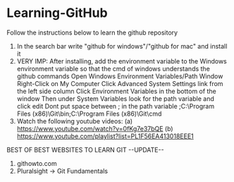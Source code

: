 Learning-GitHub
===============
Follow the instructions below to learn the github repository

1) In the search bar write "github for windows"/"github for mac" and install it
2) VERY IMP: After installing, add the environment variable to the Windows environment variable so that the cmd of windows understands the github commands
Open Windows Environment Variables/Path Window
Right-Click on My Computer
Click Advanced System Settings link from the left side column
Click Environment Variables in the bottom of the window
Then under System Variables look for the path variable and click edit
Dont put space between ; in the path variable 
;C:\Program Files (x86)\Git\bin;C:\Program Files (x86)\Git\cmd
3) Watch the following youtube videos:
(a) https://www.youtube.com/watch?v=0fKg7e37bQE
(b) https://www.youtube.com/playlist?list=PL1F56EA413018EEE1


BEST OF BEST WEBSITES TO LEARN GIT  --UPDATE--
1) githowto.com
2) Pluralsight -> Git Fundamentals
